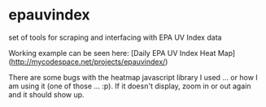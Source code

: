 epauvindex
==========

set of tools for scraping and interfacing with EPA UV Index data

Working example can be seen here: [Daily EPA UV Index Heat Map] (http://mycodespace.net/projects/epauvindex/)

There are some bugs with the heatmap javascript library I used ... or how I am using it (one of those ... :p).  If it doesn't display, zoom in or out again and it should show up.